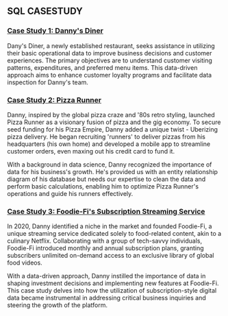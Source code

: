 ## SQL CASESTUDY

### [Case Study 1: Danny's Diner](https://github.com/naman2398/SQL-Casestudy/tree/main/Danny's%20Diner)

Dany's Diner, a newly established restaurant, seeks assistance in utilizing their basic operational data to improve business decisions and customer experiences. The primary objectives are to understand customer visiting patterns, expenditures, and preferred menu items. This data-driven approach aims to enhance customer loyalty programs and facilitate data inspection for Danny's team.

### [Case Study 2: Pizza Runner](https://github.com/naman2398/SQL-Casestudy/tree/main/Pizza%20Runner)

Danny, inspired by the global pizza craze and '80s retro styling, launched Pizza Runner as a visionary fusion of pizza and the gig economy. To secure seed funding for his Pizza Empire, Danny added a unique twist - Uberizing pizza delivery. He began recruiting 'runners' to deliver pizzas from his headquarters (his own home) and developed a mobile app to streamline customer orders, even maxing out his credit card to fund it.

With a background in data science, Danny recognized the importance of data for his business's growth. He's provided us with an entity relationship diagram of his database but needs our expertise to clean the data and perform basic calculations, enabling him to optimize Pizza Runner's operations and guide his runners effectively.

### [Case Study 3: Foodie-Fi's Subscription Streaming Service](https://github.com/naman2398/SQL-Casestudy/tree/main/Foodie%20-%20Fi)

In 2020, Danny identified a niche in the market and founded Foodie-Fi, a unique streaming service dedicated solely to food-related content, akin to a culinary Netflix. Collaborating with a group of tech-savvy individuals, Foodie-Fi introduced monthly and annual subscription plans, granting subscribers unlimited on-demand access to an exclusive library of global food videos.

With a data-driven approach, Danny instilled the importance of data in shaping investment decisions and implementing new features at Foodie-Fi. This case study delves into how the utilization of subscription-style digital data became instrumental in addressing critical business inquiries and steering the growth of the platform.
